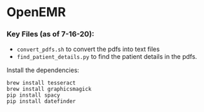 # OpenEMR

### Key Files (as of 7-16-20): 
- `convert_pdfs.sh` to convert the pdfs into text files
- `find_patient_details.py` to find the patient details in the pdfs. 

Install the dependencies:
```
brew install tesseract 
brew install graphicsmagick 
pip install spacy 
pip install datefinder
```

